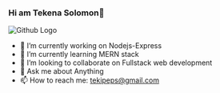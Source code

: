 ### Hi am Tekena Solomon👋

![Github Logo](https://raw.githubusercontent.com/Tekipeps/Tekipeps/master/profileBanner.jpg)

<!-- Format: ! [Alt Text](https://raw.githubusercontent.com/Tekipeps/Tekipeps/master/profileBanner.jpg) -->

- 🔭 I’m currently working on Nodejs-Express
- 🌱 I’m currently learning MERN stack
- 👯 I’m looking to collaborate on Fullstack web development
- 💬 Ask me about Anything
- 📫 How to reach me: tekipeps@gmail.com

<!--
**Tekipeps/Tekipeps** is a ✨ _special_ ✨ repository because its `README.md` (this file) appears on your GitHub profile.

Here are some ideas to get you started:

- 🔭 I’m currently working on ...
- 🌱 I’m currently learning ...
- 👯 I’m looking to collaborate on ...
- 🤔 I’m looking for help with ...
- 💬 Ask me about ...
- 📫 How to reach me: ...
- 😄 Pronouns: ...
- ⚡ Fun fact: ...
-->
